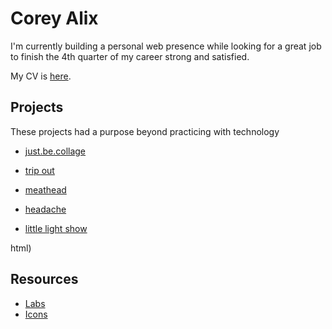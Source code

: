 # Corey Alix

I'm currently building a personal web presence while looking for a great job to finish the 4th quarter of my career strong and satisfied.

My CV is [here](https://ca0v.github.io/ca0v/resume/index.html).

## Projects

These projects had a purpose beyond practicing with technology

* [just.be.collage](https://ca0v.us/stories)

* [trip out](https://tripout.netlify.app)

* [meathead](https://meathead.netlify.app)

* [headache](https://headache.netlify.app)

* [little light show](https://lightshow.netlify.app)

html)

## Resources

* [Labs](https://ca0v.github.io/ca0v/labs)
* [Icons](https://icons.getbootstrap.com/icons/geo-alt/)
